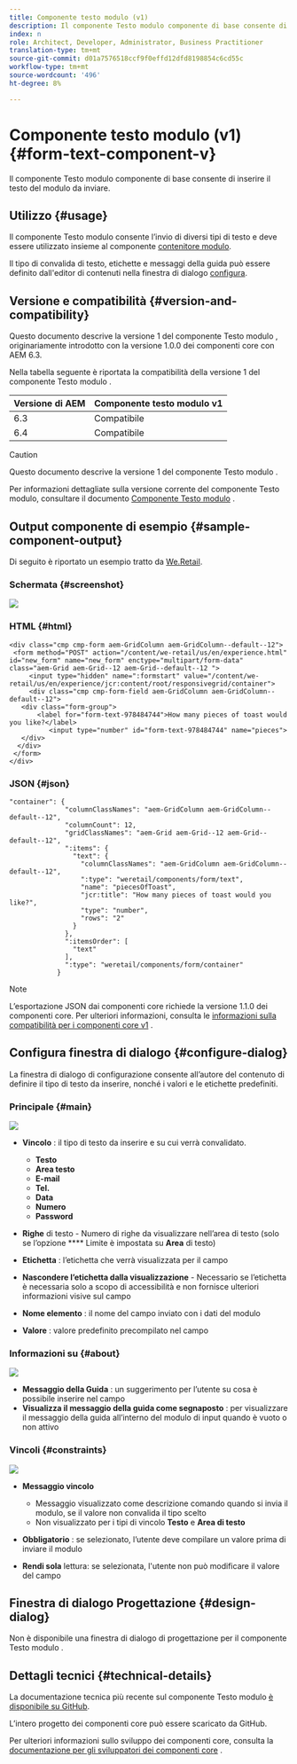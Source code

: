 ```yaml
---
title: Componente testo modulo (v1)
description: Il componente Testo modulo componente di base consente di inserire il testo del modulo da inviare.
index: n
role: Architect, Developer, Administrator, Business Practitioner
translation-type: tm+mt
source-git-commit: d01a7576518ccf9f0effd12dfd8198854c6cd55c
workflow-type: tm+mt
source-wordcount: '496'
ht-degree: 8%

---
```



# Componente testo modulo (v1) {#form-text-component-v}

Il componente Testo modulo componente di base consente di inserire il testo del modulo da inviare.

## Utilizzo {#usage}

Il componente Testo modulo consente l’invio di diversi tipi di testo e deve essere utilizzato insieme al componente [contenitore modulo](form-container-v1.md).

Il tipo di convalida di testo, etichette e messaggi della guida può essere definito dall&#39;editor di contenuti nella finestra di dialogo [configura](#configure-dialog).

## Versione e compatibilità {#version-and-compatibility}

Questo documento descrive la versione 1 del componente Testo modulo , originariamente introdotto con la versione 1.0.0 dei componenti core con AEM 6.3.

Nella tabella seguente è riportata la compatibilità della versione 1 del componente Testo modulo .

| Versione di AEM | Componente testo modulo v1 |
|--- |--- |
| 6.3 | Compatibile |
| 6.4 | Compatibile |

>[!CAUTION]
>
>Questo documento descrive la versione 1 del componente Testo modulo .
>
>Per informazioni dettagliate sulla versione corrente del componente Testo modulo, consultare il documento [Componente Testo modulo](/help/components/forms/form-text.md) .

## Output componente di esempio {#sample-component-output}

Di seguito è riportato un esempio tratto da [We.Retail](https://helpx.adobe.com/experience-manager/6-4/sites/developing/using/we-retail.html).

### Schermata {#screenshot}

![](/help/assets/chlimage_1-22.png)

### HTML {#html}

```
<div class="cmp cmp-form aem-GridColumn aem-GridColumn--default--12">
 <form method="POST" action="/content/we-retail/us/en/experience.html" id="new_form" name="new_form" enctype="multipart/form-data" class="aem-Grid aem-Grid--12 aem-Grid--default--12 ">
     <input type="hidden" name=":formstart" value="/content/we-retail/us/en/experience/jcr:content/root/responsivegrid/container">
     <div class="cmp cmp-form-field aem-GridColumn aem-GridColumn--default--12">
   <div class="form-group">
       <label for="form-text-978484744">How many pieces of toast would you like?</label>
          <input type="number" id="form-text-978484744" name="pieces">
   </div>
  </div>
 </form>
</div>
```

### JSON {#json}

```
"container": {
              "columnClassNames": "aem-GridColumn aem-GridColumn--default--12",
              "columnCount": 12,
              "gridClassNames": "aem-Grid aem-Grid--12 aem-Grid--default--12",
              ":items": {
                "text": {
                  "columnClassNames": "aem-GridColumn aem-GridColumn--default--12",
                  ":type": "weretail/components/form/text",
                  "name": "piecesOfToast",
                  "jcr:title": "How many pieces of toast would you like?",
                  "type": "number",
                  "rows": "2"
                }
              },
              ":itemsOrder": [
                "text"
              ],
              ":type": "weretail/components/form/container"
            }
```

>[!NOTE]
>
>L’esportazione JSON dai componenti core richiede la versione 1.1.0 dei componenti core. Per ulteriori informazioni, consulta le [informazioni sulla compatibilità per i componenti core v1](/help/versions.md) .

## Configura finestra di dialogo {#configure-dialog}

La finestra di dialogo di configurazione consente all’autore del contenuto di definire il tipo di testo da inserire, nonché i valori e le etichette predefiniti.

### Principale {#main}

![](/help/assets/chlimage_1-23.png)

* **Vincolo** : il tipo di testo da inserire e su cui verrà convalidato.

   * **Testo**
   * **Area testo**
   * **E-mail**
   * **Tel.**
   * **Data**
   * **Numero**
   * **Password**

* **Righe**  di testo - Numero di righe da visualizzare nell’area di testo (solo se l’opzione  **** Limite è impostata su  **Area** di testo)

* **Etichetta** : l’etichetta che verrà visualizzata per il campo
* **Nascondere l’etichetta dalla visualizzazione**  - Necessario se l’etichetta è necessaria solo a scopo di accessibilità e non fornisce ulteriori informazioni visive sul campo
* **Nome elemento** : il nome del campo inviato con i dati del modulo
* **Valore** : valore predefinito precompilato nel campo

### Informazioni su {#about}

![](/help/assets/chlimage_1-24.png)

* **Messaggio della Guida** : un suggerimento per l’utente su cosa è possibile inserire nel campo
* **Visualizza il messaggio della guida come segnaposto** : per visualizzare il messaggio della guida all’interno del modulo di input quando è vuoto o non attivo

### Vincoli {#constraints}

![](/help/assets/chlimage_1-25.png)

* **Messaggio vincolo**

   * Messaggio visualizzato come descrizione comando quando si invia il modulo, se il valore non convalida il tipo scelto
   * Non visualizzato per i tipi di vincolo **Testo** e **Area di testo**

* **Obbligatorio** : se selezionato, l’utente deve compilare un valore prima di inviare il modulo
* **Rendi sola**  lettura: se selezionata, l&#39;utente non può modificare il valore del campo

## Finestra di dialogo Progettazione {#design-dialog}

Non è disponibile una finestra di dialogo di progettazione per il componente Testo modulo .

## Dettagli tecnici {#technical-details}

La documentazione tecnica più recente sul componente Testo modulo [è disponibile su GitHub](https://github.com/adobe/aem-core-wcm-components/tree/master/content/src/content/jcr_root/apps/core/wcm/components/form/text/v1/text).

L’intero progetto dei componenti core può essere scaricato da GitHub.

Per ulteriori informazioni sullo sviluppo dei componenti core, consulta la [documentazione per gli sviluppatori dei componenti core](/help/developing/overview.md) .
